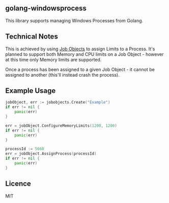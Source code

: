 ## golang-windowsprocess

This library supports managing Windows Processes from Golang.

## Technical Notes

This is achieved by using [Job Objects](https://docs.microsoft.com/en-us/windows/desktop/ProcThread/job-objects) to assign Limits to a Process. It's planned to support both Memory and CPU limits on a Job Object - however at this time only Memory limits are supported.

Once a process has been assigned to a given Job Object - it cannot be assigned to another (this'll instead crash the process).

## Example Usage

```go
jobObject, err := jobobjects.Create("Example")
if err != nil {
    panic(err)
}

err = jobObject.ConfigureMemoryLimits(1200, 1200)
if err != nil {
    panic(err)
}

processId := 5660
err = jobObject.AssignProcess(processId)
if err != nil {
    panic(err)
}
```

## Licence

MIT